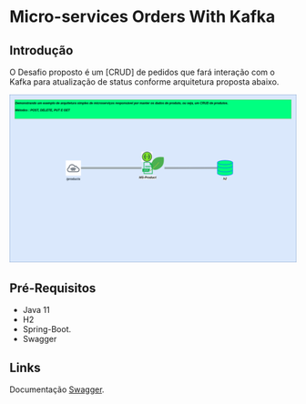 # Micro-services Orders With Kafka

## Introdução

O Desafio proposto é um [CRUD] de pedidos que fará interação com o Kafka para atualização de status conforme arquitetura proposta abaixo.

![Arquitetura.](/img/bolsa-microservices-arquitetura-ms-products.png)


## Pré-Requisitos

* Java 11
* H2
* Spring-Boot.
* Swagger


## Links

Documentação [Swagger](https://github.com/walves-uol/programa-bolsa-openbanking/blob/main/swagger.yaml).


